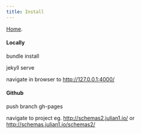 ```yaml
---
title: Install
---
```


[Home](index.html).

#### Locally 

bundle install

jekyll serve

navigate in browser to <http://127.0.0.1:4000/>


#### Github

push branch gh-pages

navigate to project eg. <http://schemas2.julian1.io/> or <http://schemas.julian1.io/schemas2/> 


